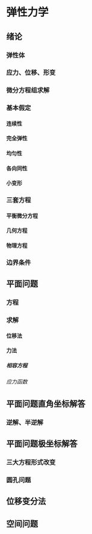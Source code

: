 #  弹性力学
##  绪论
###  弹性体
###  应力、位移、形变
###  微分方程组求解
###  基本假定
####  连续性
####  完全弹性
####  均匀性
####  各向同性
####  小变形
###  三套方程
####  平衡微分方程
####  几何方程
####  物理方程
###  边界条件
##  平面问题
###  方程
###  求解
####  位移法
####  力法
#####  相容方程
######  应力函数
##  平面问题直角坐标解答
###  逆解、半逆解
##  平面问题极坐标解答
###  三大方程形式改变
###  圆孔问题
##  位移变分法
##  空间问题
